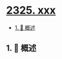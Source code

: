 # [2325. xxx](https://github.com/Tdahuyou/TNotes.leetcode/tree/main/notes/2325.%20xxx)

<!-- region:toc -->

- [1. 📝 概述](#1--概述)

<!-- endregion:toc -->

## 1. 📝 概述
